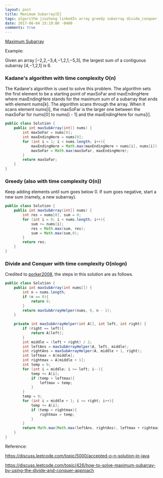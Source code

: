```yaml
---
layout: post
title: Maximum Subarray[E]
tags: algorithm jiuzhang linkedIn array greedy subarray divide_conquer recursion revisit
date: 2017-06-04 15:19:00 -0400
comments: true
---
```

<a href="http://www.lintcode.com/en/problem/maximum-subarray/" target="_blank">Maximum Subarray</a>

Example:

Given an array [−2,2,−3,4,−1,2,1,−5,3], the largest sum of a contiguous subarray [4,−1,2,1] is 6.

### Kadane's algorithm with time complexity O(n)

The Kadane's algorithm is used to solve this problem. The algorithm sets the first element to be a starting point of maxSoFar and maxEndingHere where maxEndingHere stands for the maximum sum of a subarray that ends with element nums[k]. The algorithm scans through the array. When it scans element nums[i], the maxSoFar is the larger one between the maxSoFar for nums[0] to nums[i - 1] and the maxEndingHere for nums[i].

```java
public class Solution {
    public int maxSubArray(int[] nums) {
        int maxSoFar = nums[0];
        int maxEndingHere = nums[0];
        for (int i = 1; i < nums.length; i++){
            maxEndingHere = Math.max(maxEndingHere + nums[i], nums[i]);
            maxSoFar = Math.max(maxSoFar, maxEndingHere);
        }
        return maxSoFar;
    }
}
```

### Greedy (also with time complexity O(n))
Keep adding elements until sum goes below 0. If sum goes negative, start a new sum (namely, a new subarray).

```java
public class Solution {
    public int maxSubArray(int[] nums) {
        int res = nums[0], sum = 0;
        for (int i = 0; i < nums.length; i++){
            sum += nums[i];
            res = Math.max(sum, res);
            sum = Math.max(sum,0);
        }
        return res;
    }
}
```

### Divide and Conquer with time complexity O(nlogn)
Credited to [porker2008](https://discuss.leetcode.com/topic/426/how-to-solve-maximum-subarray-by-using-the-divide-and-conquer-approach/2), the steps in this solution are as follows.

```java
public class Solution {
    public int maxSubArray(int nums[]) {
        int n = nums.length;
        if (n == 0){
            return 0;
        }
        return maxSubArrayHelper(nums, 0, n - 1);
    }
    
    private int maxSubArrayHelper(int A[], int left, int right) {
        if (right == left){
            return A[left];
        }
        int middle = (left + right) / 2;
        int leftAns = maxSubArrayHelper(A, left, middle);
        int rightAns = maxSubArrayHelper(A, middle + 1, right);
        int leftmax = A[middle];
        int rightmax = A[middle + 1];
        int temp = 0;
        for (int i = middle; i >= left; i--){
            temp += A[i];
            if (temp > leftmax){
                leftmax = temp;
            }
        }
        temp = 0;
        for (int i = middle + 1; i <= right; i++){
            temp += A[i];
            if (temp > rightmax){
                rightmax = temp;
            }
        }
        return Math.max(Math.max(leftAns, rightAns), leftmax + rightmax);
    }
}
```

Reference:

https://discuss.leetcode.com/topic/5000/accepted-o-n-solution-in-java

https://discuss.leetcode.com/topic/426/how-to-solve-maximum-subarray-by-using-the-divide-and-conquer-approach


